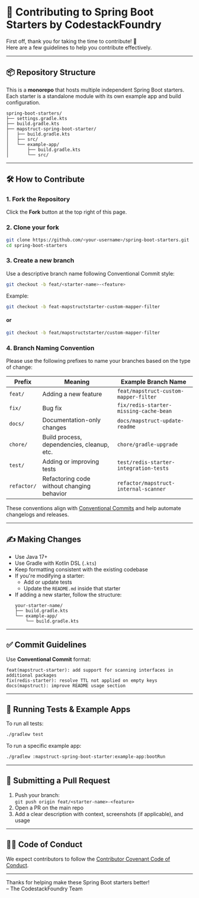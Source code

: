 # 🤝 Contributing to Spring Boot Starters by CodestackFoundry

First off, thank you for taking the time to contribute! 🎉  
Here are a few guidelines to help you contribute effectively.

---

## 📦 Repository Structure

This is a **monorepo** that hosts multiple independent Spring Boot starters.  
Each starter is a standalone module with its own example app and build configuration.

```
spring-boot-starters/
├── settings.gradle.kts
├── build.gradle.kts
├── mapstruct-spring-boot-starter/
│   ├── build.gradle.kts
│   ├── src/
│   └── example-app/
│       ├── build.gradle.kts
│       └── src/
```

---

## 🛠️ How to Contribute

### 1. Fork the Repository

Click the **Fork** button at the top right of this page.

### 2. Clone your fork

```bash
git clone https://github.com/<your-username>/spring-boot-starters.git
cd spring-boot-starters
```

### 3. Create a new branch
Use a descriptive branch name following Conventional Commit style:

```bash
git checkout -b feat/<starter-name>-<feature>
```

Example:  
```bash
git checkout -b feat-mapstructstarter-custom-mapper-filter
```
#### or
```bash
git checkout -b feat/mapstructstarter/custom-mapper-filter
```

### 4. Branch Naming Convention

Please use the following prefixes to name your branches based on the type of change:

| Prefix       | Meaning                                      | Example Branch Name                           |
|--------------|----------------------------------------------|------------------------------------------------|
| `feat/`      | Adding a new feature                         | `feat/mapstruct-custom-mapper-filter`         |
| `fix/`       | Bug fix                                      | `fix/redis-starter-missing-cache-bean`        |
| `docs/`      | Documentation-only changes                   | `docs/mapstruct-update-readme`                |
| `chore/`     | Build process, dependencies, cleanup, etc.   | `chore/gradle-upgrade`                        |
| `test/`      | Adding or improving tests                    | `test/redis-starter-integration-tests`        |
| `refactor/`  | Refactoring code without changing behavior   | `refactor/mapstruct-internal-scanner`         |

These conventions align with [Conventional Commits](https://www.conventionalcommits.org/) and help automate changelogs and releases.

---

## ✍️ Making Changes

- Use Java 17+
- Use Gradle with Kotlin DSL (`.kts`)
- Keep formatting consistent with the existing codebase
- If you're modifying a starter:
  - Add or update tests
  - Update the `README.md` inside that starter
- If adding a new starter, follow the structure:
  ```
  your-starter-name/
  ├── build.gradle.kts
  └── example-app/
      └── build.gradle.kts
  ```

---

## ✅ Commit Guidelines

Use **Conventional Commit** format:

```
feat(mapstruct-starter): add support for scanning interfaces in additional packages
fix(redis-starter): resolve TTL not applied on empty keys
docs(mapstruct): improve README usage section
```

---

## 🧪 Running Tests & Example Apps

To run all tests:
```bash
./gradlew test
```

To run a specific example app:
```bash
./gradlew :mapstruct-spring-boot-starter:example-app:bootRun
```

---

## 🚀 Submitting a Pull Request

1. Push your branch:  
   `git push origin feat/<starter-name>-<feature>`
2. Open a PR on the main repo
3. Add a clear description with context, screenshots (if applicable), and usage

---

## 🧑‍💻 Code of Conduct

We expect contributors to follow the [Contributor Covenant Code of Conduct](https://www.contributor-covenant.org/version/2/1/code_of_conduct/).

---

Thanks for helping make these Spring Boot starters better!  
– The CodestackFoundry Team
